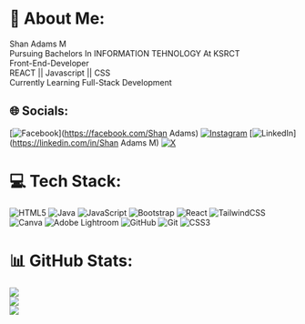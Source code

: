 # 💫 About Me:
Shan Adams M<br>Pursuing Bachelors In INFORMATION TEHNOLOGY At KSRCT<br>Front-End-Developer<br>REACT || Javascript || CSS<br>Currently Learning Full-Stack Development<br>


## 🌐 Socials:
[![Facebook](https://img.shields.io/badge/Facebook-%231877F2.svg?logo=Facebook&logoColor=white)](https://facebook.com/Shan Adams) [![Instagram](https://img.shields.io/badge/Instagram-%23E4405F.svg?logo=Instagram&logoColor=white)](https://instagram.com/_adams_.45) [![LinkedIn](https://img.shields.io/badge/LinkedIn-%230077B5.svg?logo=linkedin&logoColor=white)](https://linkedin.com/in/Shan Adams M) [![X](https://img.shields.io/badge/X-black.svg?logo=X&logoColor=white)](https://x.com/AdamsS045) 

# 💻 Tech Stack:
![HTML5](https://img.shields.io/badge/html5-%23E34F26.svg?style=for-the-badge&logo=html5&logoColor=white) ![Java](https://img.shields.io/badge/java-%23ED8B00.svg?style=for-the-badge&logo=openjdk&logoColor=white) ![JavaScript](https://img.shields.io/badge/javascript-%23323330.svg?style=for-the-badge&logo=javascript&logoColor=%23F7DF1E) ![Bootstrap](https://img.shields.io/badge/bootstrap-%238511FA.svg?style=for-the-badge&logo=bootstrap&logoColor=white) ![React](https://img.shields.io/badge/react-%2320232a.svg?style=for-the-badge&logo=react&logoColor=%2361DAFB) ![TailwindCSS](https://img.shields.io/badge/tailwindcss-%2338B2AC.svg?style=for-the-badge&logo=tailwind-css&logoColor=white) ![Canva](https://img.shields.io/badge/Canva-%2300C4CC.svg?style=for-the-badge&logo=Canva&logoColor=white) ![Adobe Lightroom](https://img.shields.io/badge/Adobe%20Lightroom-31A8FF.svg?style=for-the-badge&logo=Adobe%20Lightroom&logoColor=white) ![GitHub](https://img.shields.io/badge/github-%23121011.svg?style=for-the-badge&logo=github&logoColor=white) ![Git](https://img.shields.io/badge/git-%23F05033.svg?style=for-the-badge&logo=git&logoColor=white) ![CSS3](https://img.shields.io/badge/css3-%231572B6.svg?style=for-the-badge&logo=css3&logoColor=white)
# 📊 GitHub Stats:
![](https://github-readme-stats.vercel.app/api?username=adams045&theme=dark&hide_border=false&include_all_commits=false&count_private=false)<br/>
![](https://github-readme-streak-stats.herokuapp.com/?user=adams045&theme=dark&hide_border=false)<br/>
![](https://github-readme-stats.vercel.app/api/top-langs/?username=adams045&theme=dark&hide_border=false&include_all_commits=false&count_private=false&layout=compact)

<!-- Proudly created with GPRM ( https://gprm.itsvg.in ) -->
